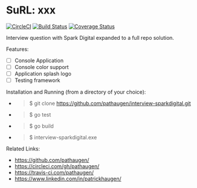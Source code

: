 
SuRL: xxx
======================
[![CircleCI](https://circleci.com/gh/pathaugen/SuRL.svg?style=svg)](https://circleci.com/gh/pathaugen/SuRL)
[![Build Status](https://travis-ci.com/pathaugen/SuRL.svg?branch=master)](https://travis-ci.com/pathaugen/SuRL)
[![Coverage Status](https://coveralls.io/repos/github/pathaugen/SuRL/badge.svg?branch=master)](https://coveralls.io/github/pathaugen/SuRL?branch=master)

Interview question with Spark Digital expanded to a full repo solution.

Features:
* [ ] Console Application
* [ ] Console color support
* [ ] Application splash logo
* [ ] Testing framework

Installation and Running (from a directory of your choice):
* > $ git clone https://github.com/pathaugen/interview-sparkdigital.git
* > $ go test
* > $ go build
* > $ interview-sparkdigital.exe

Related Links:
* https://github.com/pathaugen/
* https://circleci.com/gh/pathaugen/
* https://travis-ci.com/pathaugen/
* https://www.linkedin.com/in/patrickhaugen/
